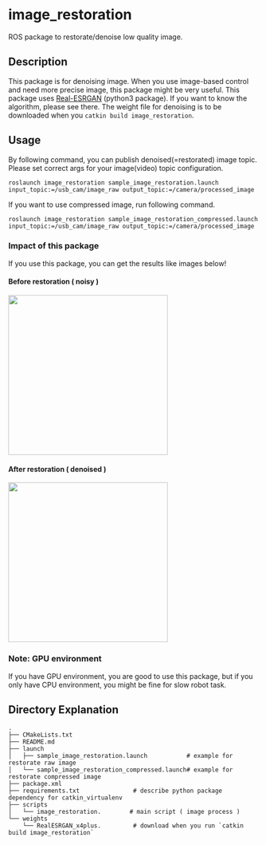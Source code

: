 # image_restoration

ROS package to restorate/denoise low quality image.

## Description
This package is for denoising image. When you use image-based control and need more precise image, this package might be very useful.
This package uses [Real-ESRGAN](https://github.com/xinntao/Real-ESRGAN) (python3 package). If you want to know the algorithm, please see there.
The weight file for denoising is to be downloaded when you `catkin build image_restoration`.

## Usage
By following command, you can publish denoised(=restorated) image topic. Please set correct args for your image(video) topic configuration.
```
roslaunch image_restoration sample_image_restoration.launch input_topic:=/usb_cam/image_raw output_topic:=/camera/processed_image
```
If you want to use compressed image, run following command.
```
roslaunch image_restoration sample_image_restoration_compressed.launch input_topic:=/usb_cam/image_raw output_topic:=/camera/processed_image
```
### Impact of this package
If you use this package, you can get the results like images below!
#### Before restoration ( noisy )
<img src="https://github.com/user-attachments/assets/54256e2e-fd07-423c-8037-da564a7ce1bb" width="320px">

#### After restoration ( denoised )
<img src="https://github.com/user-attachments/assets/0ff7bcd1-4ef1-4513-b724-e450da62d170" width="320px">




### Note: GPU environment
If you have GPU environment, you are good to use this package, but if you only have CPU environment, you might be fine for slow robot task.



## Directory Explanation
```
.
├── CMakeLists.txt
├── README.md
├── launch
│   ├── sample_image_restoration.launch           # example for restorate raw image
│   └── sample_image_restoration_compressed.launch# example for restorate compressed image
├── package.xml
├── requirements.txt               # describe python package dependency for catkin_virtualenv
├── scripts
│   └── image_restoration.        # main script ( image process )
└── weights
    └── RealESRGAN_x4plus.         # download when you run `catkin build image_restoration`
```
